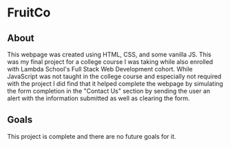 # FruitCo

## About

This webpage was created using HTML, CSS, and some vanilla JS. This was my final project for a college course I was taking while also enrolled with Lambda School's Full Stack Web Development cohort. While JavaScript was not taught in the college course and especially not required with the project I did find that it helped complete the webpage by simulating the form completion in the "Contact Us" section by sending the user an alert with the information submitted as well as clearing the form.

## Goals

This project is complete and there are no future goals for it.
